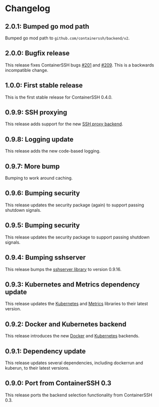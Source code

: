 # Changelog

## 2.0.1: Bumped go mod path

Bumped go mod path to `github.com/containerssh/backend/v2`.

## 2.0.0: Bugfix release

This release fixes ContainerSSH bugs [#201](https://github.com/ContainerSSH/ContainerSSH/issues/201) and [#209](https://github.com/ContainerSSH/ContainerSSH/issues/209). This is a backwards incompatible change.

## 1.0.0: First stable release

This is the first stable release for ContainerSSH 0.4.0.

## 0.9.9: SSH proxying

This release adds support for the new [SSH proxy backend](https://github.com/containerssh/sshproxy).

## 0.9.8: Logging update

This release adds the new code-based logging.

## 0.9.7: More bump

Bumping to work around caching.

## 0.9.6: Bumping security

This release updates the security package (again) to support passing shutdown signals.

## 0.9.5: Bumping security

This release updates the security package to support passing shutdown signals.

## 0.9.4: Bumping sshserver

This release bumps the [sshserver library](https://github.com/containerssh/sserver) to version 0.9.16.

## 0.9.3: Kubernetes and Metrics dependency update

This release updates the [Kubernetes](https://github.com/containerssh/kubernetes) and [Metrics](https://github.com/containerssh/metrics) libraries to their latest version. 

## 0.9.2: Docker and Kubernetes backend

This release introduces the new [Docker](https://github.com/containerssh/docker) and [Kubernetes](https://github.com/containerssh/kubernetes) backends.

## 0.9.1: Dependency update

This release updates several dependencies, including dockerrun and kuberun, to their latest versions.

## 0.9.0: Port from ContainerSSH 0.3

This release ports the backend selection functionality from ContainerSSH 0.3.
